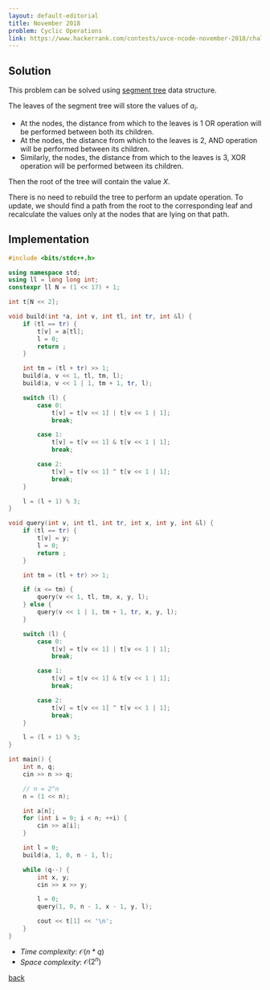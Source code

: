 ```yaml
---
layout: default-editorial
title: November 2018
problem: Cyclic Operations
link: https://www.hackerrank.com/contests/uvce-ncode-november-2018/challenges/cyclic-operations
---
```


## Solution 

This problem can be solved using [segment tree](https://cp-algorithms.com/data_structures/segment_tree.html) data structure.

The leaves of the segment tree will store the values of $a_i$. 
- At the nodes, the distance from which to the leaves is $1$ OR operation will be performed between both its children. 
- At the nodes, the distance from which to the leaves is $2$, AND operation will be performed between its children.
- Similarly, the nodes, the distance from which to the leaves is $3$, XOR operation will be performed between its children.

Then the root of the tree will contain the value $X$. 

There is no need to rebuild the tree to perform an update operation. To update, we should find a path from the root to the corresponding leaf and recalculate the values only at the nodes that are lying on that path. 

## Implementation

```cpp
#include <bits/stdc++.h>

using namespace std;
using ll = long long int;
constexpr ll N = (1 << 17) + 1;

int t[N << 2];

void build(int *a, int v, int tl, int tr, int &l) {
    if (tl == tr) {
        t[v] = a[tl];
        l = 0;
        return ;
    }

    int tm = (tl + tr) >> 1;
    build(a, v << 1, tl, tm, l);
    build(a, v << 1 | 1, tm + 1, tr, l);

    switch (l) {
        case 0:
            t[v] = t[v << 1] | t[v << 1 | 1];
            break;

        case 1:
            t[v] = t[v << 1] & t[v << 1 | 1];
            break;

        case 2:
            t[v] = t[v << 1] ^ t[v << 1 | 1];
            break;
    }

    l = (l + 1) % 3;
}

void query(int v, int tl, int tr, int x, int y, int &l) {
    if (tl == tr) {
        t[v] = y;
        l = 0;
        return ;
    }

    int tm = (tl + tr) >> 1;

    if (x <= tm) {
        query(v << 1, tl, tm, x, y, l);
    } else {
        query(v << 1 | 1, tm + 1, tr, x, y, l);
    }

    switch (l) {
        case 0:
            t[v] = t[v << 1] | t[v << 1 | 1];
            break;

        case 1:
            t[v] = t[v << 1] & t[v << 1 | 1];
            break;

        case 2:
            t[v] = t[v << 1] ^ t[v << 1 | 1];
            break;
    }

    l = (l + 1) % 3;
}

int main() {
    int n, q;
    cin >> n >> q;

    // n = 2^n
    n = (1 << n); 

    int a[n];
    for (int i = 0; i < n; ++i) {
        cin >> a[i];
    }

    int l = 0;
    build(a, 1, 0, n - 1, l);

    while (q--) {
        int x, y;
        cin >> x >> y;

        l = 0;
        query(1, 0, n - 1, x - 1, y, l);

        cout << t[1] << '\n';
    }
}
```

* _Time complexity_: $\mathcal{O}(n * q)$
* _Space complexity_: $\mathcal{O}(2^n)$

[back](./index.html)

